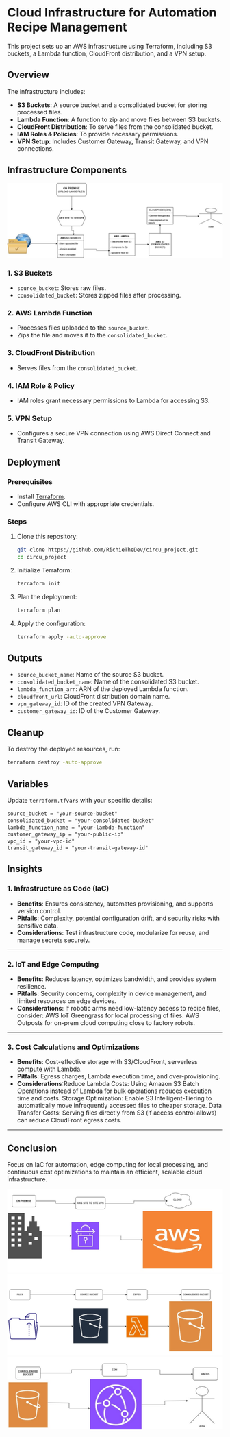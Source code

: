 # Cloud Infrastructure for Automation Recipe Management

This project sets up an AWS infrastructure using Terraform, including S3 buckets, a Lambda function, CloudFront distribution, and a VPN setup.

## Overview

The infrastructure includes:

- **S3 Buckets**: A source bucket and a consolidated bucket for storing processed files.
- **Lambda Function**: A function to zip and move files between S3 buckets.
- **CloudFront Distribution**: To serve files from the consolidated bucket.
- **IAM Roles & Policies**: To provide necessary permissions.
- **VPN Setup**: Includes Customer Gateway, Transit Gateway, and VPN connections.

## Infrastructure Components

![Architecture Diagram](image/1LAS.jpg)

### 1. **S3 Buckets**

- `source_bucket`: Stores raw files.
- `consolidated_bucket`: Stores zipped files after processing.

### 2. **AWS Lambda Function**

- Processes files uploaded to the `source_bucket`.
- Zips the file and moves it to the `consolidated_bucket`.

### 3. **CloudFront Distribution**

- Serves files from the `consolidated_bucket`.

### 4. **IAM Role & Policy**

- IAM roles grant necessary permissions to Lambda for accessing S3.

### 5. **VPN Setup**

- Configures a secure VPN connection using AWS Direct Connect and Transit Gateway.

## Deployment

### Prerequisites

- Install [Terraform](https://www.terraform.io/downloads).
- Configure AWS CLI with appropriate credentials.

### Steps

1. Clone this repository:

   ```sh
   git clone https://github.com/RichieTheDev/circu_project.git
   cd circu_project

   ```

2. Initialize Terraform:
   ```sh
   terraform init
   ```
3. Plan the deployment:
   ```sh
   terraform plan
   ```
4. Apply the configuration:
   ```sh
   terraform apply -auto-approve
   ```

## Outputs

- `source_bucket_name`: Name of the source S3 bucket.
- `consolidated_bucket_name`: Name of the consolidated S3 bucket.
- `lambda_function_arn`: ARN of the deployed Lambda function.
- `cloudfront_url`: CloudFront distribution domain name.
- `vpn_gateway_id`: ID of the created VPN Gateway.
- `customer_gateway_id`: ID of the Customer Gateway.

## Cleanup

To destroy the deployed resources, run:

```sh
terraform destroy -auto-approve
```

## Variables

Update `terraform.tfvars` with your specific details:

```hcl
source_bucket = "your-source-bucket"
consolidated_bucket = "your-consolidated-bucket"
lambda_function_name = "your-lambda-function"
customer_gateway_ip = "your-public-ip"
vpc_id = "your-vpc-id"
transit_gateway_id = "your-transit-gateway-id"

```

## Insights

### 1. **Infrastructure as Code (IaC)**

- **Benefits**: Ensures consistency, automates provisioning, and supports version control.
- **Pitfalls**: Complexity, potential configuration drift, and security risks with sensitive data.
- **Considerations**: Test infrastructure code, modularize for reuse, and manage secrets securely.

---

### 2. **IoT and Edge Computing**

- **Benefits**: Reduces latency, optimizes bandwidth, and provides system resilience.
- **Pitfalls**: Security concerns, complexity in device management, and limited resources on edge devices.
- **Considerations**: If robotic arms need low-latency access to recipe files, consider:
  AWS IoT Greengrass for local processing of files.
  AWS Outposts for on-prem cloud computing close to factory robots.

---

### 3. **Cost Calculations and Optimizations**

- **Benefits**: Cost-effective storage with S3/CloudFront, serverless compute with Lambda.
- **Pitfalls**: Egress charges, Lambda execution time, and over-provisioning.
- **Considerations**:Reduce Lambda Costs:
  Using Amazon S3 Batch Operations instead of Lambda for bulk operations reduces execution time and costs.
  Storage Optimization:
  Enable S3 Intelligent-Tiering to automatically move infrequently accessed files to cheaper storage.
  Data Transfer Costs:
  Serving files directly from S3 (if access control allows) can reduce CloudFront egress costs.

---

## **Conclusion**

Focus on IaC for automation, edge computing for local processing, and continuous cost optimizations to maintain an efficient, scalable cloud infrastructure.

![Step 1 Diagram](image/1newa.jpg) ![Step2](image/1newb.jpg) ![step3](image/1newc.jpg)
